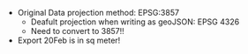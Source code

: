 * Original Data projection method: EPSG:3857
  * Deafult projection when writing as geoJSON: EPSG 4326
  * Need to convert to 3857!!
* Export 20Feb is in sq meter!